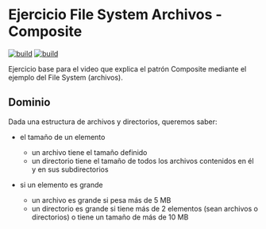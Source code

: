 
# Ejercicio File System Archivos - Composite

[![build](https://github.com/uqbar-project/video-composite-archivos/actions/workflows/build.yml/badge.svg)](https://github.com/uqbar-project/video-composite-archivos/actions/workflows/build.yml) [![build](https://github.com/uqbar-project/video-composite-archivos/actions/workflows/build.yml/badge.svg)](https://github.com/uqbar-project/video-composite-archivos/actions/workflows/build.yml) 

Ejercicio base para el video que explica el patrón Composite mediante el ejemplo del File System (archivos).

## Dominio

Dada una estructura de archivos y directorios, queremos saber:

- el tamaño de un elemento
  - un archivo tiene el tamaño definido
  - un directorio tiene el tamaño de todos los archivos contenidos en él y en sus subdirectorios

- si un elemento es grande
  - un archivo es grande si pesa más de 5 MB
  - un directorio es grande si tiene más de 2 elementos (sean archivos o directorios) o tiene un tamaño de más de  10 MB
